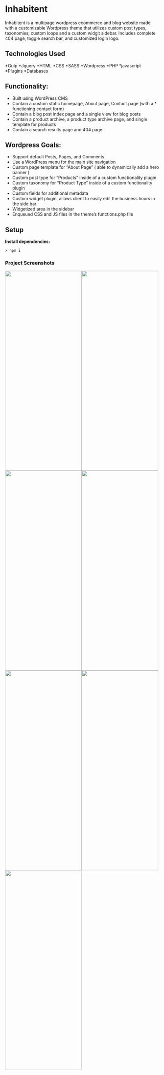 # Inhabitent
Inhabitent is a multipage wordpress ecommerce and blog website made with a customizable Wordpress theme that utilizes custom post types, taxonomies, custom loops and a custom widgit sidebar. Includes complete 404 page, toggle search bar, and customized login logo.

## Technologies Used
*Gulp 
*Jquery
*HTML
*CSS
*SASS
*Wordpress
*PHP
*javascript
*Plugins
*Databases

## Functionality:
* Built using WordPress CMS
* Contain a custom static homepage, About page, Contact page (with a * functioning contact form)
* Contain a blog post index page and a single view for blog posts
* Contain a product archive, a product type archive page, and single template for products
* Contain a search results page and 404 page

## Wordpress Goals:
* Support default Posts, Pages, and Comments
* Use a WordPress menu for the main site navigation
* Custom page template for “About Page” ( able to dynamically add a hero banner )
* Custom post type for “Products” inside of a custom functionality plugin
* Custom taxonomy for “Product Type” inside of a custom functionality plugin
* Custom fields for additional metadata
* Custom widget plugin, allows client to easily edit the business hours in the side bar
* Widgetized area in the sidebar
* Enqueued CSS and JS files in the theme’s functions.php file

## Setup

**Install dependencies:**

`> npm i`


### Project Screenshots

<img src="https://i.imgur.com/lzGU653.png" width="250" height="650"><img src="https://i.imgur.com/fP94ACv.png" width="250" height="650"><img src="https://i.imgur.com/CT5hrX7.png" width="250" height="650"><img src="https://i.imgur.com/zhosXKr.png" width="250" height="650"><img src="https://i.imgur.com/6Ru2CE9.png" width="250" height="650"><img src="https://i.imgur.com/YAQMXSe.png" width="250" height="650"><img src="https://i.imgur.com/h8ngDWW.png" width="250" height="650">
